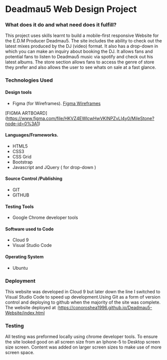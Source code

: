 # Deadmau5 Web Design Project

### What does it do and what need does it fulfill?

This project uses skills learnt to build a mobile-first responsive Website for the E.D.M Producer Deadmau5. The site includes the ability to check out the latest mixes produced by the DJ (video) format. It also has a drop-down in which you can make an inquiry about booking the DJ. It allows fans and potential fans to listen to Deadmau5 music via spotify and check out his latest albums. The store section allows fans to access the genre of store they prefer and also allows the user to see whats on sale at a fast glance. 

### Technologies Used

#### Design tools
- Figma (for Wireframes).
[Figma Wireframes](assets/WireFrames-Figma) 

[FIGMA ARTBOARD] (https://www.figma.com/file/HKVZ4EWlcwHwVKlNPZvLI4y0/MileStone?node-id=0%3A1)

#### Languages/Frameworks. 
- HTML5
- CSS3 
- CSS Grid
- Bootstrap
- Javascript and JQuery ( for drop-down )

#### Source Control /Publishing
- GIT
- GITHUB

#### Testing Tools
- Google Chrome developer tools


#### Software used to Code
- Cloud 9
- Visual Studio Code

#### Operating System
- Ubuntu

### Deployment

This website was developed in Cloud 9 but later down the line I switched to Visual Studio Code to speed up development.Using Git as a form of version control and deploying to github when the majority of the site was complete. The website deployed at :https://conoroshea1996.github.io/Deadmau5-Website/index.html



### Testing
All testing was preformed locally using chrome developer tools. To ensure the site  looked good on all screen size from an Iphone-5 to Desktop screen size screen. Content was added on larger screen sizes to make use of more screen space.

